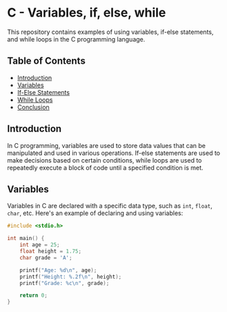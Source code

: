 # C - Variables, if, else, while

This repository contains examples of using variables, if-else statements, and while loops in the C programming language.

## Table of Contents
- [Introduction](#introduction)
- [Variables](#variables)
- [If-Else Statements](#if-else-statements)
- [While Loops](#while-loops)
- [Conclusion](#conclusion)

## Introduction
In C programming, variables are used to store data values that can be manipulated and used in various operations. If-else statements are used to make decisions based on certain conditions, while loops are used to repeatedly execute a block of code until a specified condition is met.

## Variables
Variables in C are declared with a specific data type, such as `int`, `float`, `char`, etc. Here's an example of declaring and using variables:

```c
#include <stdio.h>

int main() {
    int age = 25;
    float height = 1.75;
    char grade = 'A';

    printf("Age: %d\n", age);
    printf("Height: %.2f\n", height);
    printf("Grade: %c\n", grade);

    return 0;
}


